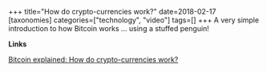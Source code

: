 +++
title="How do crypto-currencies work?"
date=2018-02-17
[taxonomies]
categories=["technology", "video"]
tags=[]
+++
A very simple introduction to how Bitcoin works ... using a stuffed penguin!
<!-- more -->

__Links__

[Bitcoin explained: How do crypto-currencies work?](http://www.bbc.co.uk/news/av/technology-43026143/bitcoin-explained-how-do-crypto-currencies-work)
